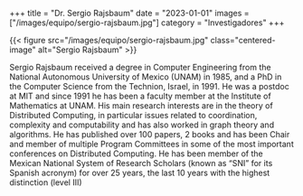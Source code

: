 +++
title = "Dr. Sergio Rajsbaum"
date = "2023-01-01"
images = ["/images/equipo/sergio-rajsbaum.jpg"]
category = "Investigadores"
+++

{{< figure src="/images/equipo/sergio-rajsbaum.jpg" class="centered-image" alt="Sergio Rajsbaum" >}}

Sergio  Rajsbaum  received  a  degree  in  Computer  Engineering from the National Autonomous University of Mexico (UNAM) in 1985, and a PhD in the Computer Science from the Technion, Israel,  in  1991.  He  was  a  postdoc  at  MIT  and  since  1991  he has been a faculty member at the Institute of Mathematics at UNAM.  His  main  research  interests  are  in  the  theory  of Distributed   Computing,   in   particular   issues   related   to coordination,   complexity   and   computability   and   has   also worked in graph theory and algorithms. He has published over 100  papers,  2  books  and  has  been  Chair  and  member  of  multiple  Program Committees  in  some  of  the  most  important  conferences  on  Distributed Computing. He has been member of the Mexican National System of Research Scholars (known as “SNI” for its Spanish acronym) for over 25 years, the last 10 years with the highest distinction (level III)
